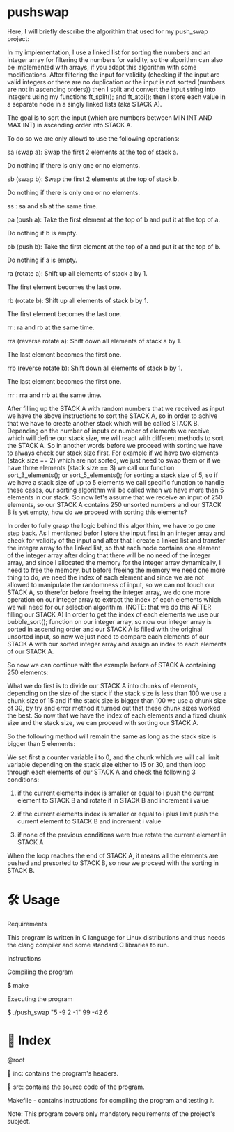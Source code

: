 # pushswap
Here, I will briefly describe the algorithim that used for my push_swap project:

In my implementation, I use a linked list for sorting the numbers and an integer array for filtering the numbers for validity, so the algorithm can also be implemented with  arrays, if you adapt this algorithm with some modifications. After filtering the input for validity (checking if the input are valid integers or there are no duplication or the input is not sorted (numbers are not in ascending orders)) then I split and convert the input string into integers using my functions ft_split(); and ft_atoi(); then I store each value in a separate node in a singly linked lists (aka STACK A).

The goal is to sort the input (which are numbers between MIN INT AND MAX INT) in ascending order into STACK A.

To do so we are only allowd to use the following operations:

sa (swap a): Swap the first 2 elements at the top of stack a.

Do nothing if there is only one or no elements.

sb (swap b): Swap the first 2 elements at the top of stack b.

Do nothing if there is only one or no elements.

ss : sa and sb at the same time.

pa (push a): Take the first element at the top of b and put it at the top of a.

Do nothing if b is empty.

pb (push b): Take the first element at the top of a and put it at the top of b.

Do nothing if a is empty.

ra (rotate a): Shift up all elements of stack a by 1.

The first element becomes the last one.

rb (rotate b): Shift up all elements of stack b by 1.

The first element becomes the last one.

rr : ra and rb at the same time.

rra (reverse rotate a): Shift down all elements of stack a by 1.

The last element becomes the first one.

rrb (reverse rotate b): Shift down all elements of stack b by 1.

The last element becomes the first one.

rrr : rra and rrb at the same time.

After filling up the STACK A with random numbers that we received as input we have the above instructions to sort the STACK A, so in order to achive that we have to create another stack which will be called STACK B. Depending on the number of inputs or number of elements we receive, which will define our stack size, we will react with different methods to sort the STACK A. So in another words before we proceed with sorting we have to always check our stack size first. For example if we have two elements (stack size == 2) which are not sorted, we just need to swap them or if we have three elements (stack size == 3) we call our function sort_3_elements(); or sort_5_elements(); for sorting a stack size of 5, so if we have a stack size of up to 5 elements we call specific function to handle these cases, our sorting algorithm will be called when we have more than 5 elements in our stack. So now let's assume that we receive an input of 250 elements, so our STACK A contains 250 unsorted numbers and our STACK B is yet empty, how do we proceed with sorting this elements?

In order to fully grasp the logic behind this algorithim, we have to go one step back. As I mentioned befor I store the input first in an integer array and check for validity of the input and after that I create a linked list and transfer the integer array to the linked list, so that each node contains one element of the integer array after doing that there will be no need of the integer array, and since I allocated the memory for the integer array dynamically, I need to free the memory, but before freeing the memory we need one more thing to do, we need the index of each element and since we are not allowed to manipulate the randomness of input, so we can not touch our STACK A, so therefor before freeing the integer array, we do one more operation on our integer array to extract the index of each elements which we will need for our selection algorithim. (NOTE: that we do this AFTER filling our STACK A) In order to get the index of each elements we use our bubble_sort(); function on our integer array, so now our integer array is sorted in ascending order and our STACK A is filled with the original unsorted input, so now we just need to compare each elements of our STACK A with our sorted integer array and assign an index to each elements of our STACK A.

So now we can continue with the example before of STACK A containing 250 elements:

What we do first is to divide our STACK A into chunks of elements, depending on the size of the stack if the stack size is less than 100 we use a chunk size of 15 and if the stack size is bigger than 100 we use a chunk size of 30, by try and error method it turned out that these chunk sizes worked the best. So now that we have the index of each elements and a fixed chunk size and the stack size, we can proceed with sorting our STACK A.

So the following method will remain the same as long as the stack size is bigger than 5 elements:

We set first a counter variable i to 0, and the chunk which we will call limit variable depending on the stack size either to 15 or 30, and then loop through each elements of our STACK A and check the following 3 conditions:

1. if the current elements index is smaller or equal to i
      push the current element to STACK B and rotate it in STACK B and increment i value

3. if the current elements index is smaller or equal to i plus limit
      push the current element to STACK B and increment i value

5. if none of the previous conditions were true 
      rotate the current element in STACK A
   
When the loop reaches the end of STACK A, it means all the elements are pushed and presorted to STACK B, so now we proceed with the sorting in STACK B. 

# 🛠️ Usage
Requirements

This program is written in C language for Linux distributions and thus needs the clang compiler and some standard C libraries to run.

Instructions

Compiling the program

$ make

Executing the program

$ ./push_swap "5 -9 2 -1" 99 -42 6

# 📑 Index
@root

📁 inc: contains the program's headers.

📁 src: contains the source code of the program.

Makefile - contains instructions for compiling the program and testing it.

Note: This program covers only mandatory requirements of the project's subject.
